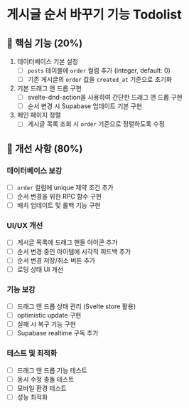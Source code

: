 # 게시글 순서 바꾸기 기능 Todolist

## 🚀 핵심 기능 (20%)
1. 데이터베이스 기본 설정
   - [ ] `posts` 테이블에 `order` 컬럼 추가 (integer, default: 0)
   - [ ] 기존 게시글의 `order` 값을 `created_at` 기준으로 초기화

2. 기본 드래그 앤 드롭 구현
   - [ ] svelte-dnd-action을 사용하여 간단한 드래그 앤 드롭 구현
   - [ ] 순서 변경 시 Supabase 업데이트 기본 구현

3. 메인 페이지 정렬
   - [ ] 게시글 목록 조회 시 `order` 기준으로 정렬하도록 수정

## 💪 개선 사항 (80%)
### 데이터베이스 보강
- [ ] `order` 컬럼에 unique 제약 조건 추가
- [ ] 순서 변경을 위한 RPC 함수 구현
- [ ] 배치 업데이트 및 롤백 기능 구현

### UI/UX 개선
- [ ] 게시글 목록에 드래그 핸들 아이콘 추가
- [ ] 순서 변경 중인 아이템에 시각적 피드백 추가
- [ ] 순서 변경 저장/취소 버튼 추가
- [ ] 로딩 상태 UI 개선

### 기능 보강
- [ ] 드래그 앤 드롭 상태 관리 (Svelte store 활용)
- [ ] optimistic update 구현
- [ ] 실패 시 복구 기능 구현
- [ ] Supabase realtime 구독 추가

### 테스트 및 최적화
- [ ] 드래그 앤 드롭 기능 테스트
- [ ] 동시 수정 충돌 테스트
- [ ] 모바일 환경 테스트
- [ ] 성능 최적화
